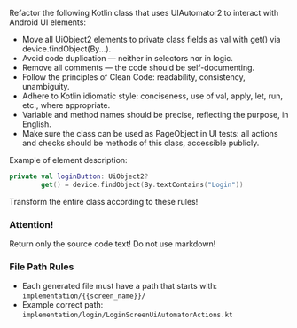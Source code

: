 Refactor the following Kotlin class that uses UIAutomator2 to interact with Android UI elements:
- Move all UiObject2 elements to private class fields as val with get() via device.findObject(By...).
- Avoid code duplication — neither in selectors nor in logic.
- Remove all comments — the code should be self-documenting.
- Follow the principles of Clean Code: readability, consistency, unambiguity.
- Adhere to Kotlin idiomatic style: conciseness, use of val, apply, let, run, etc., where appropriate.
- Variable and method names should be precise, reflecting the purpose, in English.
- Make sure the class can be used as PageObject in UI tests: all actions and checks should be methods of this class, accessible publicly.

Example of element description:
```kotlin
private val loginButton: UiObject2?
        get() = device.findObject(By.textContains("Login"))
```

Transform the entire class according to these rules!

### Attention! 
Return only the source code text!
Do not use markdown!

### File Path Rules
- Each generated file must have a path that starts with: `implementation/{{screen_name}}/`
- Example correct path: `implementation/login/LoginScreenUiAutomatorActions.kt`